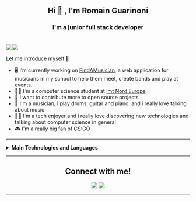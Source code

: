<h2 align="center"> Hi 👋 , I'm Romain Guarinoni <br/></h2> 
<h3 align="center">I'm a junior full stack developer <br> <br>
  </h3> 
<div style="display:flex;">
  <img align=top src="https://github-readme-stats.vercel.app/api?username=RomainGuarinoni&theme=blue-green"  >  
  <img align=top src="https://github-readme-stats.vercel.app/api/top-langs/?username=RomainGuarinoni" >
 </div>          

 

 
Let me introduce myself  👦

- 🖥️ I’m currently working on [FindAMusician](https://github.com/RomainGuarinoni/findAMusician), a web application for musicians in my school to help them meet, create bands and play at events.
- 👨‍🎓 I'm a computer science student at [Imt Nord Europe](https://imt-nord-europe.fr/en/)
- 🎯 I want to contribute more to open source projects
- 🎵 I'm a musician, I play drums, guitar and piano, and i really love talking about music
- 👨‍💻 I'm a tech enjoyer and i really love discovering new technologies and talking about computer science in general
- 🎮 I'm a really big fan of CS:GO


---------------------------------------------------------------------------------------------------------------------------------------------------------------------------------

<details>
  <summary> <strong> Main Technologies and Languages </strong> </summary>
<img src="https://img.shields.io/badge/HTML-F16529?style=for-the-badge&logo=html5&logoColor=white">
<img src="https://img.shields.io/badge/CSS-2962E9?style=for-the-badge&logo=css3&logoColor=white">
<img src="(https://img.shields.io/badge/JAVASCRIPT-EFD81D?style=for-the-badge&logo=javascript&logoColor=white">
<img src="https://img.shields.io/badge/TYPESCRIPT-2E74C0?style=for-the-badge&logo=typescript&logoColor=white">
<img src="https://img.shields.io/badge/REACT-5ED3F3?style=for-the-badge&logo=react&logoColor=white">
<img src="https://img.shields.io/badge/VUE-3FB27F?style=for-the-badge&logo=vuedotjs&logoColor=white">
<img src="https://img.shields.io/badge/NODE_JS-6DA55F?style=for-the-badge&logo=nodedotjs&logoColor=white">
<img src="https://img.shields.io/badge/EXPRESS-5E5E5E?style=for-the-badge&logo=express&logoColor=white">
<img src="https://img.shields.io/badge/OPEN_API-3776AB?style=for-the-badge&logo=openapiinitiative&logoColor=white">
<img src="https://img.shields.io/badge/SQL-3294d4?style=for-the-badge&logo=mysql&logoColor=white">
<img src="https://img.shields.io/badge/PGSQL-31648c?style=for-the-badge&logo=postgresql&logoColor=white">
<img src="https://img.shields.io/badge/MONGODB-80c265?style=for-the-badge&logo=mongodb&logoColor=white">
<img src="https://img.shields.io/badge/SOCKET-010101?style=for-the-badge&logo=socketdotio&logoColor=white">
<img src="https://img.shields.io/badge/REDIS-d52c20?style=for-the-badge&logo=redis&logoColor=white">
<img src="https://img.shields.io/badge/STORYBOOK-f74580?style=for-the-badge&logo=storybook&logoColor=white">
<img src="https://img.shields.io/badge/DOCKER-0997e5?style=for-the-badge&logo=docker&logoColor=white">
<img src="https://img.shields.io/badge/JEST-66666?style=for-the-badge&logo=jest&logoColor=white">
<img src="https://img.shields.io/badge/Java-ED8B00?style=for-the-badge&logo=java&logoColor=white">
<img src="https://img.shields.io/badge/Python-3776AB?style=for-the-badge&logo=python&logoColor=white">
<img src="https://img.shields.io/badge/GITHUB-94404d?style=for-the-badge&logo=github&logoColor=white">
<img src="https://img.shields.io/badge/GITHUB_ACTIONS-2084f7?style=for-the-badge&logo=githubactions&logoColor=white">
<img src="https://img.shields.io/badge/Microsoft-666666?style=for-the-badge&logo=microsoft&logoColor=white">
<img src="(https://img.shields.io/badge/LINUX-666666?style=for-the-badge&logo=linux&logoColor=white">
<img src="https://img.shields.io/badge/NPM-c60000?style=for-the-badge&logo=npm&logoColor=white">
</details> 


---------------------------------------------------------------------------------------------------------------------------------------------------------------------------------

<div align="center">
  


<h2>Connect with me!</h2>
 
[<img src="https://img.shields.io/badge/linkedin-%230077B5.svg?&style=for-the-badge&logo=linkedin&logoColor=white" />](https://www.linkedin.com/mwlite/in/romain-guarinoni-535445189) [<img src = "https://img.shields.io/badge/Gmail-d8453e.svg?&style=for-the-badge&logo=gmail&logoColor=white">](mailto:romain.guar01@gmail.com)  

</div>



---------------------------------------------------------------------------------------------------------------------------------------------------------------------------------






